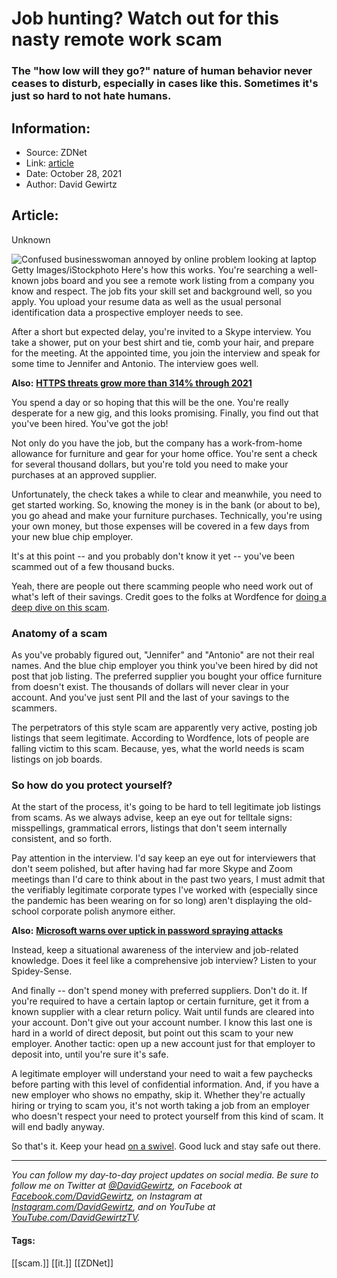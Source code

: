 # Job hunting? Watch out for this nasty remote work scam
### The "how low will they go?" nature of human behavior never ceases to disturb, especially in cases like this. Sometimes it's just so hard to not hate humans.

## Information:
+ Source: ZDNet
+ Link: [article](https://www.zdnet.com/article/job-hunting-watch-out-for-this-nasty-remote-work-scam/)
+ Date: October 28, 2021
+ Author: David Gewirtz


## Article:
Unknown

![Confused businesswoman annoyed by online problem looking at laptop](https://www.zdnet.com/a/img/resize/a6d4e5d3b0b4107773f2e5491eddc86d502521e3/2020/10/30/388263c2-6ef9-4278-ada2-3bd0a5d26e0d/istock-11296385861.jpg?fit=bounds&auto=webp)
 Getty Images/iStockphoto
 Here's how this works. You're searching a well-known jobs board and you see a remote work listing from a company you know and respect. The job fits your skill set and background well, so you apply. You upload your resume data as well as the usual personal identification data a prospective employer needs to see. 


After a short but expected delay, you're invited to a Skype interview. You take a shower, put on your best shirt and tie, comb your hair, and prepare for the meeting. At the appointed time, you join the interview and speak for some time to Jennifer and Antonio. The interview goes well. 

**Also:** [**HTTPS threats grow more than 314% through 2021**](https://www.zdnet.com/article/https-threats-grow-more-than-314-through-2021-report/)

You spend a day or so hoping that this will be the one. You're really desperate for a new gig, and this looks promising. Finally, you find out that you've been hired. You've got the job! 

Not only do you have the job, but the company has a work-from-home allowance for furniture and gear for your home office. You're sent a check for several thousand dollars, but you're told you need to make your purchases at an approved supplier. 

Unfortunately, the check takes a while to clear and meanwhile, you need to get started working. So, knowing the money is in the bank (or about to be), you go ahead and make your furniture purchases. Technically, you're using your own money, but those expenses will be covered in a few days from your new blue chip employer. 

It's at this point -- and you probably don't know it yet -- you've been scammed out of a few thousand bucks. 






Yeah, there are people out there scamming people who need work out of what's left of their savings. Credit goes to the folks at Wordfence for [doing a deep dive on this scam](https://www.wordfence.com/blog/2021/10/psa-widespread-remote-working-scam-underway/). 

###  Anatomy of a scam

As you've probably figured out, "Jennifer" and "Antonio" are not their real names. And the blue chip employer you think you've been hired by did not post that job listing. The preferred supplier you bought your office furniture from doesn't exist. The thousands of dollars will never clear in your account. And you've just sent PII and the last of your savings to the scammers. 

The perpetrators of this style scam are apparently very active, posting job listings that seem legitimate. According to Wordfence, lots of people are falling victim to this scam. Because, yes, what the world needs is scam listings on job boards. 

###  So how do you protect yourself?

At the start of the process, it's going to be hard to tell legitimate job listings from scams. As we always advise, keep an eye out for telltale signs: misspellings, grammatical errors, listings that don't seem internally consistent, and so forth. 

Pay attention in the interview. I'd say keep an eye out for interviewers that don't seem polished, but after having had far more Skype and Zoom meetings than I'd care to think about in the past two years, I must admit that the verifiably legitimate corporate types I've worked with (especially since the pandemic has been wearing on for so long) aren't displaying the old-school corporate polish anymore either. 

**Also:** [**Microsoft warns over uptick in password spraying attacks**](https://www.zdnet.com/article/microsoft-warns-over-uptick-in-password-spraying-attacks/)

Instead, keep a situational awareness of the interview and job-related knowledge. Does it feel like a comprehensive job interview? Listen to your Spidey-Sense. 

And finally -- don't spend money with preferred suppliers. Don't do it. If you're required to have a certain laptop or certain furniture, get it from a known supplier with a clear return policy. Wait until funds are cleared into your account. Don't give out your account number. I know this last one is hard in a world of direct deposit, but point out this scam to your new employer. Another tactic: open up a new account just for that employer to deposit into, until you're sure it's safe. 

A legitimate employer will understand your need to wait a few paychecks before parting with this level of confidential information. And, if you have a new employer who shows no empathy, skip it. Whether they're actually hiring or trying to scam you, it's not worth taking a job from an employer who doesn't respect your need to protect yourself from this kind of scam. It will end badly anyway. 

So that's it. Keep your head [on a swivel](https://grammarhow.com/keep-your-head-on-a-swivel/). Good luck and stay safe out there. 



---

*You can follow my day-to-day project updates on social media. Be sure to follow me on Twitter at [@DavidGewirtz](https://twitter.com/davidgewirtz), on Facebook at [Facebook.com/DavidGewirtz](https://www.facebook.com/davidgewirtz), on Instagram at [Instagram.com/DavidGewirtz](https://www.instagram.com/DavidGewirtz/), and on YouTube at [YouTube.com/DavidGewirtzTV](https://www.youtube.com/user/DavidGewirtzTV).* 





#### Tags:
[[scam.]] [[it.]] [[ZDNet]]
